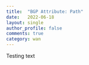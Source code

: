 ```yaml
---
title:  "BGP Attribute: Path"
date:   2022-06-18
layout: single
author_profile: false
comments: true
category: wan
---
```


Testing text

